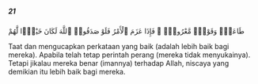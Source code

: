 ##### 21

<span class="ayah">طَاعَةٌۭ وَقَوْلٌۭ مَّعْرُوفٌۭ ۚ فَإِذَا عَزَمَ ٱلْأَمْرُ فَلَوْ صَدَقُوا۟ ٱللَّهَ لَكَانَ خَيْرًۭا لَّهُمْ</span>

<span class="ayah_translation">Taat dan mengucapkan perkataan yang baik (adalah lebih baik bagi mereka). Apabila telah tetap perintah perang (mereka tidak menyukainya). Tetapi jikalau mereka benar (imannya) terhadap Allah, niscaya yang demikian itu lebih baik bagi mereka.</span>
